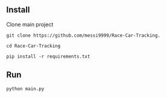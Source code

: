 ## Install
Clone main project
```
git clone https://github.com/messi9999/Race-Car-Tracking.
```

```
cd Race-Car-Tracking
```

```
pip install -r requirements.txt
```

## Run

```
python main.py
```